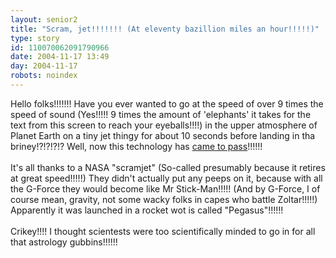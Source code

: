 ```yaml
---
layout: senior2
title: "Scram, jet!!!!!!! (At eleventy bazillion miles an hour!!!!!)"
type: story
id: 110070062091790966
date: 2004-11-17 13:49
day: 2004-11-17
robots: noindex
---
```

Hello folks!!!!!!! Have you ever wanted to go at the speed of over 9 times the speed of sound (Yes!!!!! 9 times the amount of 'elephants' it takes for the text from this screen to reach your eyeballs!!!!) in the upper atmosphere of Planet Earth on a tiny jet thingy for about 10 seconds before landing in tha briney!?!?!?!? Well, now this technology has <a href="http://news.independent.co.uk/world/science_technology/story.jsp?story=583728" title="'Rockets do not &quot;breathe&quot; air', apparently!!!!!">came to pass</a>!!!!!! <br/> <br/>It's all thanks to a NASA "scramjet" (So-called presumably because it retires at great speed!!!!!) They didn't actually put any peeps on it, because with all the G-Force they would become like Mr Stick-Man!!!!! (And by G-Force, I of course mean, gravity, not some wacky folks in capes who battle Zoltar!!!!!) Apparently it was launched in a rocket wot is called "Pegasus"!!!!!!<br/> <br/>Crikey!!!! I thought scientests were too scientifically minded to go in for all that astrology gubbins!!!!!!
